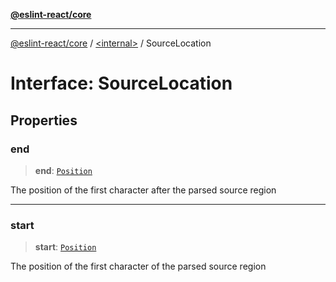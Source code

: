 [**@eslint-react/core**](../../README.md)

***

[@eslint-react/core](../../README.md) / [\<internal\>](../README.md) / SourceLocation

# Interface: SourceLocation

## Properties

### end

> **end**: [`Position`](Position.md)

The position of the first character after the parsed source region

***

### start

> **start**: [`Position`](Position.md)

The position of the first character of the parsed source region
